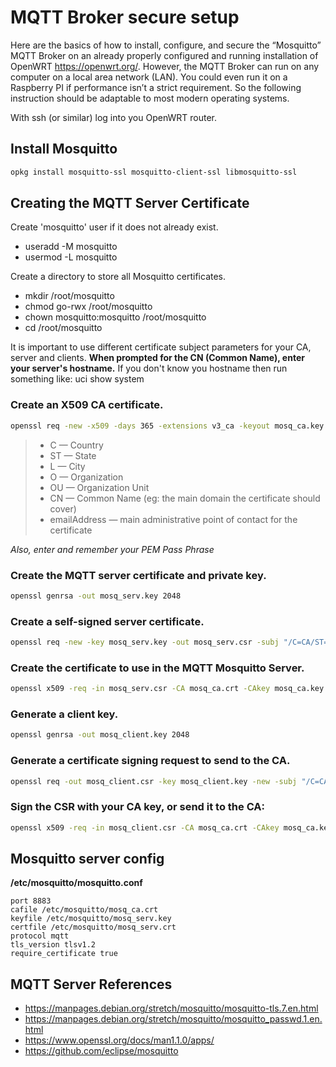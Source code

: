 # MQTT Broker secure setup
Here are the basics of how to install, configure, and secure the “Mosquitto” MQTT Broker on an already properly configured and running installation of OpenWRT <https://openwrt.org/>. However, the MQTT Broker can run on any computer on a local area network (LAN). You could even run it on a Raspberry PI if performance isn’t a strict requirement. So the following instruction should be adaptable to most modern operating systems.

With ssh (or similar) log into you OpenWRT router.

## Install Mosquitto
```bash
opkg install mosquitto-ssl mosquitto-client-ssl libmosquitto-ssl
```

## Creating the MQTT Server Certificate
Create 'mosquitto' user if it does not already exist.
* useradd -M mosquitto
* usermod -L mosquitto

Create a directory to store all Mosquitto certificates.
* mkdir /root/mosquitto
* chmod go-rwx /root/mosquitto
* chown mosquitto:mosquitto /root/mosquitto
* cd /root/mosquitto

It is important to use different certificate subject parameters for your CA, server and clients.
**When prompted for the CN (Common Name), enter your server's hostname.**
If you don't know you hostname then run something like: uci show system

### Create an X509 CA certificate.
```bash
openssl req -new -x509 -days 365 -extensions v3_ca -keyout mosq_ca.key -out mosq_ca.crt -subj "/C=CA/ST=BC/L=**your-city**/O=**ca.your-domain.com**/OU=ca/CN=**your-hostname**/emailAddress=**your@email.com**"
```
> * C — Country
> * ST — State
> * L — City
> * O — Organization
> * OU — Organization Unit
> * CN — Common Name (eg: the main domain the certificate should cover)
> * emailAddress — main administrative point of contact for the certificate

*Also, enter and remember your PEM Pass Phrase*

### Create the MQTT server certificate and private key.
```bash
openssl genrsa -out mosq_serv.key 2048
```
### Create a self-signed server certificate.
```bash
openssl req -new -key mosq_serv.key -out mosq_serv.csr -subj "/C=CA/ST=BC/L=**your-city**/O=**server.your-domain.com**/OU=server/CN=**your-hostname**/emailAddress=**your@email.com**"
```
### Create the certificate to use in the MQTT Mosquitto Server.
```bash
openssl x509 -req -in mosq_serv.csr -CA mosq_ca.crt -CAkey mosq_ca.key -CAcreateserial -out mosq_serv.crt -days 365
```

### Generate a client key.
```bash
openssl genrsa -out mosq_client.key 2048
```

### Generate a certificate signing request to send to the CA.
```bash
openssl req -out mosq_client.csr -key mosq_client.key -new -subj "/C=CA/ST=BC/L=**your-city**/O=**client.your-domain.com**/OU=client/CN=**your-hostname**/emailAddress=**your@email.com**"
```

### Sign the CSR with your CA key, or send it to the CA:
```bash
openssl x509 -req -in mosq_client.csr -CA mosq_ca.crt -CAkey mosq_ca.key -CAcreateserial -out mosq_client.crt -days 365
```

## Mosquitto server config
**/etc/mosquitto/mosquitto.conf**
```
port 8883
cafile /etc/mosquitto/mosq_ca.crt
keyfile /etc/mosquitto/mosq_serv.key
certfile /etc/mosquitto/mosq_serv.crt
protocol mqtt
tls_version tlsv1.2
require_certificate true
```

## MQTT Server References
* <https://manpages.debian.org/stretch/mosquitto/mosquitto-tls.7.en.html>
* <https://manpages.debian.org/stretch/mosquitto/mosquitto_passwd.1.en.html>
* <https://www.openssl.org/docs/man1.1.0/apps/>
* <https://github.com/eclipse/mosquitto>
